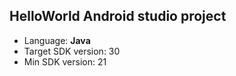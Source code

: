 ## HelloWorld Android studio project

- Language: **Java**
- Target SDK version: 30
- Min SDK version: 21
